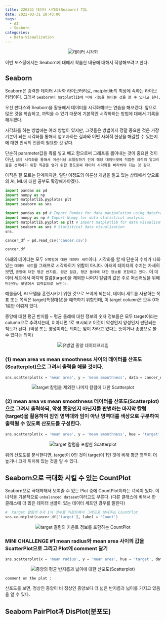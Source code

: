 ```yaml
---
title: 220331 데이터 시각화(Seaborn) TIL
date: 2022-03-31 10:43:00
tags:
  - AI
  - Seaborn
categories:
  - Data-Visualization
---
```


<div align="center">
  <img src="/images/post_images/220330_data-visualization.png" alt="데이터 시각화">
</div>

이번 포스팅에서는 Seaborn에 대해서 학습한 내용에 대해서 작성해보려고 한다.

<h2><b>Seaborn</b></h2>

Seaborn은 강력한 데이터 시각화 라이브러리로, matplotlib의 최상에 속하는 라이브러리이다. 그래서 `Seaborn이 matplotlib에 비해 기능을 높이는 것을 볼 수 있다고 한다.`

우선 판다스와 Seaborn을 활용해서 데이터를 시각화해보는 연습을 해보겠다.
앞으로 많은 것을 학습하고, 까먹을 수 있기 때문에 기본적인 시각화하는 방법에 대해서 기록을 해두겠다.

시각화를 하는 방법에는 여러 방법이 있지만, 그것들은 방법이지 정말 중요한 것은 가장 기본이 되는 시각화를 통해서 얻고자하는 결과와 어떤 사회적 현상을 해결할 수 있는지에 대한 인식의 전환이 필요한 것 같다.

단순히 parameter값을 뭐를 넣고 빼고 함으로써 그래프를 뽑아내는 것이 중요한 것이 아닌, `실제 시각화를 통해서 머신러닝 모델링하기 전에 해당 데이터셋에 적합한 최적의 알고리즘을 선택하기 위한 직관을 얻기 위한 용도로써 데이터 시각화를 바라봐야 되는 것 같다.`

아직은 잘 모르는 단계이지만, 일단 이정도의 이론상 개념을 알고 있는 상태에서 앞으로의 AI, ML에 대한 공부도 확장해가야겠다.

<!-- more -->

```python
import pandas as pd
import numpy as np
import matplotlib.pyplotas plt
import seaborn as sns


```

```python
import pandas as pd # Import Pandas for data manipulation using dataframes
import numpy as np # Import Numpy for data statistical analysis
import matplotlib.pyplot as plt # Import matplotlib for data visualisation
import seaborn as sns # Statistical data visualization
sns.

cancer_df = pd.read_csv('cancer.csv')

cancer.df
```

아래의 데이터는 모두 `유방암에 대한 데이터 세트`이다.
시각화를 할 때 단순히 수치가 나와있는 `데이터 세트`를 그래프로 시각화히기 위함이 아니다.
아래의 데이터의 수치는 자세히 보면, `종양에 대한 평균 반지름, 평균 질감, 평균 둘레에 대한 정보를 포함하고 있다.` 이 데이터 세트에서 마지막 칼럼(target)을 제외한 나머지 칼럼의 값은 주로 머신러닝을 위해 `머신러닝 모델에서 입력값으로 쓰인다.`

예를들어, AI 모델을 훈련시키기 위한 것으로 쓰이게 되는데, 데이터 세트를 사용하는 목표 또는 목적은 target(특정대상)을 예측하기 위함인데, 이 target column은 모두 0과 1로만 이뤄져 있다.

종양에 대한 평균 반지름 ~ 평균 둘레에 대한 정보의 숫자 정보들은 모두 target이라는 column으로 추려지는데, 0 아니면 1로 표시되고 이것이 악성인지 양성인지 판단되는 척도가 된다. (악성 또는 양성이라는 의미는 암이 자라고 있다는 뜻이거나 종양으로 볼 수 있다는 의미)

<div align="center">
  <img src="/images/post_images/220401_cancer_scatterplot_graph.png" alt="유방암 종양 데이터프레임">
</div>

### (1) mean area vs mean smoothness 사이의 데이터를 산포도(Scatterplot)으로 그려서 출력을 해볼 것이다.

```python
sns.scatterplot(x = 'mean area', y = 'mean smoothness', data = cancer_df)
```

<div align="center">
  <img src="/images/post_images/220401_cancer_scatterplot.png" alt="target 칼럼을 제외한 나머지 칼럼에 대한 Scatterplot">
</div>

### (2) mean area vs mean smoothness 데이터를 산포도(Scatterplot)으로 그려서 출력하되, 악성 종양인지 아닌지를 판별하는 마지막 칼럼(target)을 활용하여 암인 영역대와 암이 아닌 영역대를 색상으로 구분하여 출력될 수 있도록 산포도를 구성한다.

```python
sns.scatterplot(x = 'mean area', y = 'mean smoothness', hue = 'target', data = cancer_df)
```

<div align="center">
  <img src="/images/post_images/220401_scatterplot_with_target.png" alt="target 칼럼을 포함한 Scatterplot">
</div>

위의 산포도를 분석한다면, target이 0인 것이 target이 1인 것에 비해 평균 영역이 더 높거나 크게 위치해 있는 것을 알 수 있다.

<h2><b>Seaborn으로 극대화 시킬 수 있는 CountPlot</b></h2>

Seaborn으로 극대화해서 보여줄 수 있는 Plot 중에 CountPlot이라는 녀석이 있다.
이 녀석을 기본적으로 `unbalanced dataset`이라고도 부른다.
(다른 클래스에 비해서 한 클래스에 더 많은 데이터 샘플이 있는 데이터 세트인 경우를 말한다)

```python
#  target 칼럼의 0과 1의 갯수를 카운트해서 그래프로 보여주는 CountPlot
sns.countplot(cancer_df['target'], label = 'Count')
```

<div align="center">
  <img src="/images/post_images/220401_target_column_countplot.png" alt="target 칼럼의 카운트 정보를 포함하는 CountPlot">
</div>

### **MINI CHALLENGE #1 mean radius와 mean area 사이의 값을 ScatterPlot으로 그리고 Plot에 comment 달기**

```python
sns.scatterplot(x = 'mean radius', y = 'mean area', hue = 'target', data = cancer_df)
```

<div align="center">
  <img src="/images/post_images/220401_scatterplot_mean_radius_and_mean_area.png" alt="종양의 평균 반지름과 넓이에 대한 산포도(Scatterplot)">
</div>

`comment on the plot : `

산포도를 보면, 정상인 종양이 비 정상인 종양보다 더 넓은 반지름과 넓이를 가지고 있음을 알 수 있다.

<h2><b>Seaborn PairPlot과 DisPlot(분포도)</b></h2>
